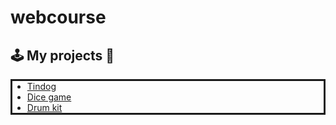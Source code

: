  # webcourse 

<section id="content">
 <h1>🕹️ My projects 💾</h1>
      <p >
      <ul style="border:solid;">
      <li><a href="https://jhallsson.github.io/webcourse/tindog/">Tindog</a></li>
      <li><a href="https://jhallsson.github.io/webcourse/dicegame/">Dice game</a></li>
      <li><a href="https://jhallsson.github.io/webcourse/drumkit/">Drum kit</a></li>
    </ul>
  </p>
  </section>
